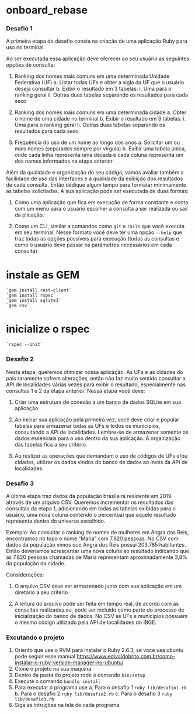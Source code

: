 # onboard_rebase

### Desafio 1

A primeira etapa do desafio consta na criação de uma aplicação Ruby para uso no terminal.

Ao ser executada essa aplicação deve oferecer ao seu usuário as seguintes opções de consulta:

  1. Ranking dos nomes mais comuns em uma determinada Unidade Federativa (UF)
    a. Listar todas UFs e obter a sigla da UF que o usuário deseja consultar
    b. Exibir o resultado em 3 tabelas:
      i. Uma para o ranking geral
      ii. Outras duas tabelas separando os resultados para cada sexo

  2. Ranking dos nomes mais comuns em uma determinada cidade
    a. Obter o nome de uma cidade no terminal
    b. Exibir o resultado em 3 tabelas:
      i. Uma para o ranking geral
      ii. Outras duas tabelas separando os resultados para cada sexo

  3. Frequência do uso de um nome ao longo dos anos
    a. Solicitar um ou mais nomes (separados sempre por vírgula)
    b. Exibir uma tabela única, onde cada linha representa uma década e cada
    coluna representa um dos nomes informados na etapa anterior

Além da qualidade e organização do seu código, vamos avaliar também a facilidade de uso das interfaces e a qualidade da exibição dos resultados de cada consulta. Então dedique algum tempo para formatar minimamente as tabelas solicitadas. A sua aplicação pode ser executada de duas formas:

1. Como uma aplicação que fica em execução de forma constante e conta com um
menu para o usuário escolher a consulta a ser realizada ou sair da plicação.

2. Como um CLI, similar a comandos como `git` e `rails` que você executa em seu terminal. Nesse formato você deve ter uma opção `--help` que traz todas as opções possíveis para execução (todas as consultas e como o usuário deve passar os parâmetros necessários em cada consulta)

  # instale as GEM 
    `gem install rest-client`
    `gem install rspec`
    `gem install sqlite3`
    `gem csv`
  # inicialize o rspec 
    `rspec --init`


### Desafio 2

Nesta etapa, queremos otimizar nossa aplicação. As UFs e as cidades do país raramente
sofrem alterações, então não faz muito sentido consultar a API de localidades várias vezes
para exibir o resultado, especialmente nas consultas 1 e 2 da etapa anterior.
Nessa etapa você deve:

1. Criar uma estrutura de conexão a um banco de dados SQLite em sua aplicação

2. Ao iniciar sua aplicação pela primeira vez, você deve criar e popular tabelas para
armazenar todas as UFs e todos os municípios, consultando a API de localidades.
Lembre-se de armazenar somente os dados essenciais para o uso dentro da sua
aplicação. A organização das tabelas fica a seu critério.

3. Ao realizar as operações que demandam o uso de códigos de UFs e/ou cidades,
utilizar os dados vindos do banco de dados ao invés da API de localidades.

### Desafio 3
A última etapa traz dados da população brasileira residente em 2019 através de um arquivo
CSV. Queremos incrementar os resultados das consultas da etapa 1, adicionando em todas
as tabelas exibidas para o usuário, uma nova coluna contendo o percentual que aquele
resultado representa dentro do universo escolhido.

Exemplo: Ao consultar o ranking de nomes de mulheres em Angra dos Reis, encontramos
no topo o nome “Maria” com 7.820 pessoas. No CSV com dados da população vimos que
Angra dos Reis possui 203.785 habitantes. Então deveríamos acrescentar uma nova coluna
ao resultado indicando que as 7.820 pessoas chamadas de Maria representam
aproximadamente 3,8% da população da cidade.

Considerações:

1. O arquivo CSV deve ser armazenado junto com sua aplicação em um diretório a seu
critério

2. A leitura do arquivo pode ser feita em tempo real, de acordo com as consultas
realizadas ou, pode ser incluído como parte do processo de inicialização do banco
de dados. No CSV as UFs e municípios possuem o mesmo código utilizado pela API
de localidades do IBGE.

### Excutando o projeto

  1. Oriento que use o RVM para instalar o Ruby 2.6.3, se voce usa ubuntu pode seguir esse manual https://www.edivaldobrito.com.br/como-instalar-o-ruby-version-manager-no-ubuntu/    
  2. Clone o projeto na sua maquina 
  3. Dentro da pasta do projeto rode o comando `bin/setup`
  4. Execute o comando `bundle install` 
  5. Para executar o programa use 
     a. Para o desafio 1 `ruby lib/desafio1.rb` 
     b. Para o desafio 2 `ruby lib/desafio2.rb`
     c. Para o desafio 3 `ruby lib/desafio3.rb`
  6. Siga as intruções na tela de cada programa